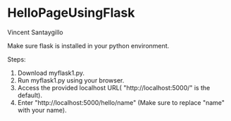 # HelloPageUsingFlask
Vincent Santaygillo

Make sure flask is installed in your python environment.

Steps:
1. Download myflask1.py.
2. Run myflask1.py using your browser.
3. Access the provided localhost URL( "http://localhost:5000/" is the default).
4. Enter "http://localhost:5000/hello/name" (Make sure to replace "name" with your name).

